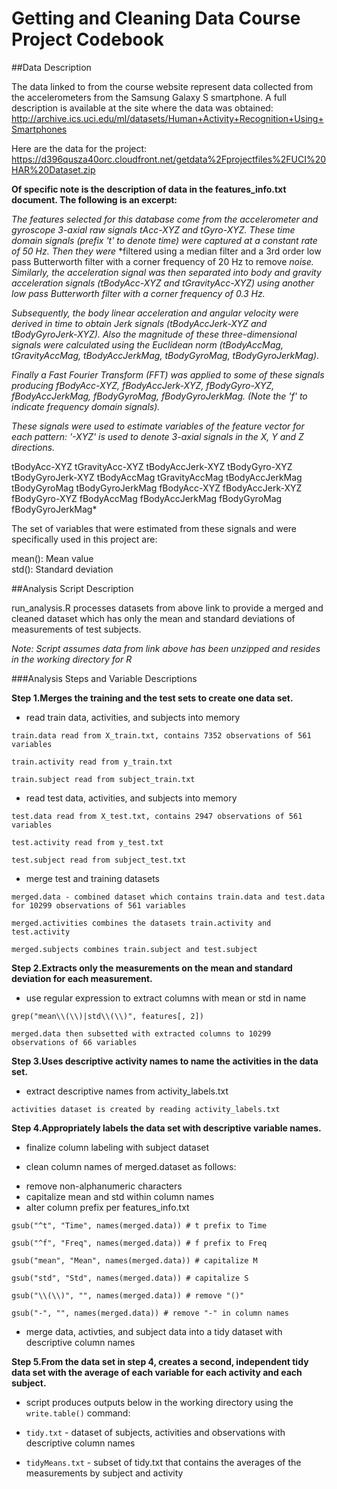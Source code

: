 Getting and Cleaning Data Course Project Codebook
===================================================

##Data Description

The data linked to from the course website represent data collected from the accelerometers from the Samsung Galaxy S smartphone. A full description is available at the site where the data was obtained: 
http://archive.ics.uci.edu/ml/datasets/Human+Activity+Recognition+Using+Smartphones 

Here are the data for the project: 
https://d396qusza40orc.cloudfront.net/getdata%2Fprojectfiles%2FUCI%20HAR%20Dataset.zip 

**Of specific note is the description of data in the features_info.txt document. The following is an excerpt:**

*The features selected for this database come from the accelerometer and gyroscope 3-axial raw signals tAcc-XYZ and* *tGyro-XYZ. These time domain signals (prefix 't' to denote time) were captured at a constant rate of 50 Hz. Then they were* *filtered using a median filter and a 3rd order low pass Butterworth filter with a corner frequency of 20 Hz to remove *noise. Similarly, the acceleration signal was then separated into body and gravity acceleration signals (tBodyAcc-XYZ and* *tGravityAcc-XYZ) using another low pass Butterworth filter with a corner frequency of 0.3 Hz.*

*Subsequently, the body linear acceleration and angular velocity were derived in time to obtain Jerk signals* *(tBodyAccJerk-XYZ and tBodyGyroJerk-XYZ). Also the magnitude of these three-dimensional signals were calculated using the* *Euclidean norm (tBodyAccMag, tGravityAccMag, tBodyAccJerkMag, tBodyGyroMag, tBodyGyroJerkMag).*

*Finally a Fast Fourier Transform (FFT) was applied to some of these signals producing fBodyAcc-XYZ, fBodyAccJerk-XYZ,* *fBodyGyro-XYZ, fBodyAccJerkMag, fBodyGyroMag, fBodyGyroJerkMag. (Note the 'f' to indicate frequency domain signals).*

*These signals were used to estimate variables of the feature vector for each pattern:* 
*'-XYZ' is used to denote 3-axial signals in the X, Y and Z directions.*

tBodyAcc-XYZ
tGravityAcc-XYZ
tBodyAccJerk-XYZ
tBodyGyro-XYZ
tBodyGyroJerk-XYZ
tBodyAccMag
tGravityAccMag
tBodyAccJerkMag
tBodyGyroMag
tBodyGyroJerkMag
fBodyAcc-XYZ
fBodyAccJerk-XYZ
fBodyGyro-XYZ
fBodyAccMag
fBodyAccJerkMag
fBodyGyroMag
fBodyGyroJerkMag*

The set of variables that were estimated from these signals and were specifically used in this project are: 

mean(): Mean value  
std(): Standard deviation

##Analysis Script Description

run_analysis.R processes datasets from above link to provide a merged and cleaned dataset which has only the mean and standard deviations of measurements of test subjects.

*Note: Script assumes data from link above has been unzipped and resides in the working directory for R*

###Analysis Steps and Variable Descriptions

**Step 1.Merges the training and the test sets to create one data set.**

  * read train data, activities, and subjects into memory
  
  `train.data read from X_train.txt, contains 7352 observations of 561 variables`

  `train.activity read from y_train.txt`
  
  `train.subject read from subject_train.txt`
  
  * read test data, activities, and subjects into memory
  
  `test.data read from X_test.txt, contains 2947 observations of 561 variables`

  `test.activity read from y_test.txt`
  
  `test.subject read from subject_test.txt`
  
  * merge test and training datasets
  
  `merged.data - combined dataset which contains train.data and test.data for 10299 observations of 561 variables`

  `merged.activities combines the datasets train.activity and test.activity`
  
  `merged.subjects combines train.subject and test.subject`
  
**Step 2.Extracts only the measurements on the mean and standard deviation for each measurement.** 

  * use regular expression to extract columns with mean or std in name
  
  `grep("mean\\(\\)|std\\(\\)", features[, 2])`

  `merged.data then subsetted with extracted columns to 10299 observations of 66 variables`

**Step 3.Uses descriptive activity names to name the activities in the data set.**

  * extract descriptive names from activity_labels.txt
  
  `activities dataset is created by reading activity_labels.txt`

**Step 4.Appropriately labels the data set with descriptive variable names.**

  * finalize column labeling with subject dataset
  
  * clean column names of merged.dataset as follows:
   + remove non-alphanumeric characters
   + capitalize mean and std within column names
   + alter column prefix per features_info.txt
   
   `gsub("^t", "Time", names(merged.data)) # t prefix to Time`

   `gsub("^f", "Freq", names(merged.data)) # f prefix to Freq`
   
   `gsub("mean", "Mean", names(merged.data)) # capitalize M`
   
   `gsub("std", "Std", names(merged.data)) # capitalize S`
   
   `gsub("\\(\\)", "", names(merged.data)) # remove "()"`
   
   `gsub("-", "", names(merged.data)) # remove "-" in column names`
   
  * merge data, activties, and subject data into a tidy dataset with descriptive column names

**Step 5.From the data set in step 4, creates a second, independent tidy data set with the average of each variable for each activity and each subject.**

  * script produces outputs below in the working directory using the `write.table()` command:
  
   + `tidy.txt` - dataset of subjects, activities and observations with descriptive column names
   
   + `tidyMeans.txt` - subset of tidy.txt that contains the averages of the measurements by subject and activity
